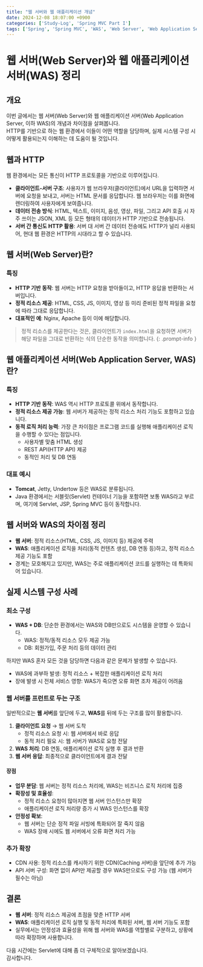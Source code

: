 ```yaml
---
title: "웹 서버와 웹 애플리케이션 개념"
date: 2024-12-08 18:07:00 +0900
categories: ['Study-Log', 'Spring MVC Part I']
tags: ['Spring', 'Spring MVC', 'WAS', 'Web Server', 'Web Application Server']
---
```


# 웹 서버(Web Server)와 웹 애플리케이션 서버(WAS) 정리

## 개요  
이번 글에서는 웹 서버(Web Server)와 웹 애플리케이션 서버(Web Application Server, 이하 WAS)의 개념과 차이점을 살펴봅니다.  
HTTP를 기반으로 하는 웹 환경에서 이들이 어떤 역할을 담당하며, 실제 시스템 구성 시 어떻게 활용되는지 이해하는 데 도움이 될 것입니다.

## 웹과 HTTP  
웹 환경에서는 모든 통신이 HTTP 프로토콜을 기반으로 이루어집니다.  
- **클라이언트-서버 구조**: 사용자가 웹 브라우저(클라이언트)에서 URL을 입력하면 서버에 요청을 보내고, 서버는 HTML 문서를 응답합니다. 웹 브라우저는 이를 화면에 렌더링하여 사용자에게 보여줍니다.  
- **데이터 전송 방식**: HTML, 텍스트, 이미지, 음성, 영상, 파일, 그리고 API 호출 시 자주 쓰이는 JSON, XML 등 모든 형태의 데이터가 HTTP 기반으로 전송됩니다.  
- **서버 간 통신도 HTTP 활용**: 서버 대 서버 간 데이터 전송에도 HTTP가 널리 사용되어, 현대 웹 환경은 HTTP의 시대라고 할 수 있습니다.

## 웹 서버(Web Server)란?  
### 특징  
- **HTTP 기반 동작**: 웹 서버는 HTTP 요청을 받아들이고, HTTP 응답을 반환하는 서버입니다.  
- **정적 리소스 제공**: HTML, CSS, JS, 이미지, 영상 등 미리 준비된 정적 파일을 요청에 따라 그대로 응답합니다.  
- **대표적인 예**: Nginx, Apache 등이 이에 해당합니다.

> 정적 리소스를 제공한다는 것은, 클라이언트가 `index.html`을 요청하면 서버가 해당 파일을 그대로 반환하는 식의 단순한 동작을 의미합니다.
{: .prompt-info }

## 웹 애플리케이션 서버(Web Application Server, WAS)란?  
### 특징  
- **HTTP 기반 동작**: WAS 역시 HTTP 프로토콜 위에서 동작합니다.  
- **정적 리소스 제공 가능**: 웹 서버가 제공하는 정적 리소스 처리 기능도 포함하고 있습니다.  
- **동적 로직 처리 능력**: 가장 큰 차이점은 프로그램 코드를 실행해 애플리케이션 로직을 수행할 수 있다는 점입니다.  
  - 사용자별 맞춤 HTML 생성  
  - REST API(HTTP API) 제공  
  - 동적인 처리 및 DB 연동

### 대표 예시  
- **Tomcat**, Jetty, Undertow 등은 WAS로 분류됩니다.  
- Java 환경에서는 서블릿(Servlet) 컨테이너 기능을 포함하면 보통 WAS라고 부르며, 여기에 Servlet, JSP, Spring MVC 등이 동작합니다.

## 웹 서버와 WAS의 차이점 정리  
- **웹 서버**: 정적 리소스(HTML, CSS, JS, 이미지 등) 제공에 주력  
- **WAS**: 애플리케이션 로직을 처리(동적 컨텐츠 생성, DB 연동 등)하고, 정적 리소스 제공 기능도 포함  
- 경계는 모호해지고 있지만, WAS는 주로 애플리케이션 코드를 실행하는 데 특화되어 있습니다.

## 실제 시스템 구성 사례  
### 최소 구성  
- **WAS + DB**: 단순한 환경에서는 WAS와 DB만으로도 시스템을 운영할 수 있습니다.  
  - WAS: 정적/동적 리소스 모두 제공 가능  
  - DB: 회원가입, 주문 처리 등의 데이터 관리

하지만 WAS 혼자 모든 것을 담당하면 다음과 같은 문제가 발생할 수 있습니다.  
- WAS에 과부하 발생: 정적 리소스 + 복잡한 애플리케이션 로직 처리  
- 장애 발생 시 전체 서비스 영향: WAS가 죽으면 오류 화면 조차 제공이 어려움

### 웹 서버를 프런트로 두는 구조  
일반적으로는 **웹 서버**를 앞단에 두고, **WAS**를 뒤에 두는 구조를 많이 활용합니다.  
1. **클라이언트 요청** → 웹 서버 도착  
   - 정적 리소스 요청 시: 웹 서버에서 바로 응답  
   - 동적 처리 필요 시: 웹 서버가 WAS로 요청 전달  
2. **WAS 처리**: DB 연동, 애플리케이션 로직 실행 후 결과 반환  
3. **웹 서버 응답**: 최종적으로 클라이언트에게 결과 전달

#### 장점  
- **업무 분담**: 웹 서버는 정적 리소스 처리에, WAS는 비즈니스 로직 처리에 집중  
- **확장성 및 효율성**:  
  - 정적 리소스 요청이 많아지면 웹 서버 인스턴스만 확장  
  - 애플리케이션 로직 처리량 증가 시 WAS 인스턴스를 확장  
- **안정성 확보**:  
  - 웹 서버는 단순 정적 파일 서빙에 특화되어 잘 죽지 않음  
  - WAS 장애 시에도 웹 서버에서 오류 화면 처리 가능

### 추가 확장  
- CDN 사용: 정적 리소스를 캐시하기 위한 CDN(Caching 서버)을 앞단에 추가 가능  
- API 서버 구성: 화면 없이 API만 제공할 경우 WAS만으로도 구성 가능 (웹 서버가 필수는 아님)

## 결론  
- **웹 서버**: 정적 리소스 제공에 초점을 맞춘 HTTP 서버  
- **WAS**: 애플리케이션 로직 실행 및 동적 처리에 특화된 서버, 웹 서버 기능도 포함  
- 실무에서는 안정성과 효율성을 위해 웹 서버와 WAS를 역할별로 구분하고, 상황에 따라 확장하며 사용합니다.

다음 시간에는 Servlet에 대해 좀 더 구체적으로 알아보겠습니다.  
감사합니다.
